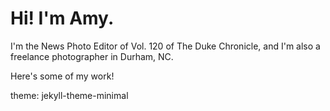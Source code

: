 # Hi! I'm Amy.

I'm the News Photo Editor of Vol. 120 of The Duke Chronicle, and I'm also a freelance photographer in Durham, NC. 

Here's some of my work!

theme: jekyll-theme-minimal
